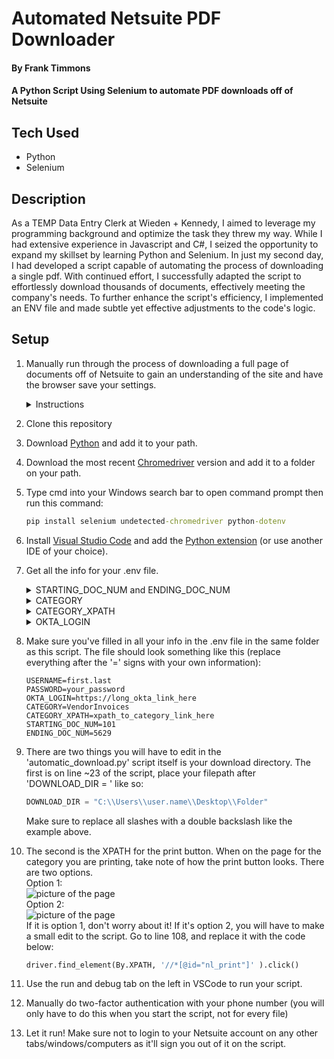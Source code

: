 # Automated Netsuite PDF Downloader

#### By Frank Timmons
#### A Python Script Using Selenium to automate PDF downloads off of Netsuite

## Tech Used
* Python
* Selenium

## Description
As a TEMP Data Entry Clerk at Wieden + Kennedy, I aimed to leverage my programming background and optimize the task they threw my way. While I had extensive experience in Javascript and C#, I seized the opportunity to expand my skillset by learning Python and Selenium. In just my second day, I had developed a script capable of automating the process of downloading a single pdf. With continued effort, I successfully adapted the script to effortlessly download thousands of documents, effectively meeting the company's needs. To further enhance the script's efficiency, I implemented an ENV file and made subtle yet effective adjustments to the code's logic.

## Setup

1. Manually run through the process of downloading a full page of documents off of Netsuite to gain an understanding of the site and have the browser save your settings.
    <details>
    <summary>Instructions</summary>
    <ul>
    <li>Navigate to the 'Print Checks and Forms' page on Netsuite through the 'Transactions'>'Management' dropdowns.</li>
    <li>Click on the category of document you want to print.</li>
    <li>Select the page of documents you wish to print from the dropdown on the right.</li>
    <li>Check the 'Allow Reprinting' box.</li>
    <li>Click 'Mark All'</li>
    <li>Click 'Print'.</li>
    <li>Wait around three minutes for the PDF to open and save it to a new folder on your desktop.</li>
    </ul>
    </details> 
2. Clone this repository
2. Download [Python](https://www.python.org/downloads/) and add it to your path.  
3. Download the most recent [Chromedriver](https://chromedriver.chromium.org/downloads) version and add it to a folder on your path.  
4. Type cmd into your Windows search bar to open command prompt then run this command:
    ```cmd
    pip install selenium undetected-chromedriver python-dotenv 
    ```
5. Install [Visual Studio Code](https://code.visualstudio.com/download) and add the [Python extension](https://marketplace.visualstudio.com/items?itemName=ms-python.python) (or use another IDE of your choice). 
6. Get all the info for your .env file.
    <details>
    <summary>STARTING_DOC_NUM and ENDING_DOC_NUM</summary>
    <ul>
    <li>Navigate to the 'Print Checks and Forms' page on Netsuite through the 'Transactions'>'Management' dropdowns.</li>
    <li>Click on the category of document you want to print.</li>
    <li>There should be a dropdown on the right to select which page of documents you want to be printing. The largest number at the end is the ENDING_DOC_NUM, and the number at the start is the STARTING_DOC_NUM </li>

    *IMPORTANT NOTE* You must have the STARTING_DOC_NUM be at least 101, otherwise the script will not work.  This should be fine since you need to manually run through the process once for each category anyway!

    <img src='https://i.postimg.cc/xd85VKRm/Screenshot-2023-03-23-101401.png' alt='picture of the page'/>
    

    *IMPORTANT NOTE*: If the script stops running, you will have to change the STARTING_DOC_NUM to the page that the script left off at, if you don't want to start from the beginning. The script is set to keep a record of this in a .txt file named after the category you're printing that should appear in the same folder as this script.
    <li>Put the numbers in your .env file after 'STARTING_DOC_NUM=' and 'ENDING_DOC_NUM=' here:</li>

    ```env
    STARTING_DOC_NUM=___ <--
    ENDING_DOC_NUM=___ <--
    ```
    </ul>
    </details>
    <details>
    <summary>CATEGORY</summary>
    <ul>
    <li>Navigate to the 'Print Checks and Forms' page on Netsuite through the 'Transactions'>'Management' dropdowns.</li>
    <li>Take note of the category you want to print, and convert it to PascalCase(No Spaces, capital letters to start each word).
    
    *EX: Vendor Invoices --> VendorInvoices*</li>
    <li>Write it into the .env file after 'CATEGORY=' here: </li>

    ```env
    CATEGORY=___ <--
    ```
    </ul>
    </details>
    <details>
    <summary>CATEGORY_XPATH</summary>
    <ul>
    <li>Navigate to the 'Print Checks and Forms' page on Netsuite through the 'Transactions'>'Management' dropdowns.</li>
    <li>Press Ctrl+Shift+C.</li>
    <li>Click the category of document you want to print.</li>
    <li>A portion of the new window that has opened up will now be highlighted, right click it and select 'Copy'>'Copy XPATH'</li>
    <img src='https://i.postimg.cc/bNsrJ0tC/Screenshot-2023-03-21-143955.png' alt='picture of the page'/>
    <li>Paste it into the .env file after 'CATEGORY_XPATH=' here: </li>

    ```env
    CATEGORY_XPATH=___ <--
    ```
    </ul>
    </details>
    <details>
    <summary>OKTA_LOGIN</summary>  
    <ul>
    <li>Make sure you are logged in to your Okta and Netsuite account</li>
    <li>Log out of both</li>
    <li>Paste this link into your chrome search bar: https://800733.app.netsuite.com/app/accounting/print/print.nl</li>
    <li>Page should look something like this: </li>
    <img src='https://i.postimg.cc/vH0QW4W1/Screenshot-2023-03-21-144304.png' alt='picture of the page'/>

    If it doesn't, try logging in and out again until that link gives you a page like that. 
    <li>DONT log in, and copy the long link that is now in the browser search bar</li>
    <li>Put the link in your .env file after 'OKTA_LOGIN=' here:</li>

    ```env
    OKTA_LOGIN=___ <--
    ```

    *IMPORTANT NOTE* This link will expire after ~1hr, so you will have to redo these steps if you have to start the script over
    </ul>
    </details> 
7. Make sure you've filled in all your info in the .env file in the same folder as this script. The file should look something like this (replace everything after the '=' signs with your own information):
    ```env
    USERNAME=first.last
    PASSWORD=your_password
    OKTA_LOGIN=https://long_okta_link_here
    CATEGORY=VendorInvoices
    CATEGORY_XPATH=xpath_to_category_link_here
    STARTING_DOC_NUM=101
    ENDING_DOC_NUM=5629
    ```

8. There are two things you will have to edit in the 'automatic_download.py' script itself is your download directory.  The first is on line ~23 of the script, place your filepath after 'DOWNLOAD_DIR = ' like so:
    ```python
    DOWNLOAD_DIR = "C:\\Users\\user.name\\Desktop\\Folder"
    ```
    Make sure to replace all slashes with a double backslash like the example above.

9. The second is the XPATH for the print button.  When on the page for the category you are printing, take note of how the print button looks.  There are two options.  
Option 1:  
    <img src='https://i.postimg.cc/4ysXmNnz/Screenshot-2023-03-23-101444.png' alt='picture of the page'/>  
Option 2:  
    <img src='https://i.postimg.cc/QN1BCHYW/Screenshot-2023-03-23-101338.png' alt='picture of the page'/>  
If it is option 1, don't worry about it! If it's option 2, you will have to make a small edit to the script. Go to line 108, and replace it with the code below:

    ```python
    driver.find_element(By.XPATH, '//*[@id="nl_print"]' ).click()
    ```
10. Use the run and debug tab on the left in VSCode to run your script.
11. Manually do two-factor authentication with your phone number (you will only have to do this when you start the script, not for every file)
12. Let it run! Make sure not to login to your Netsuite account on any other tabs/windows/computers as it'll sign you out of it on the script.